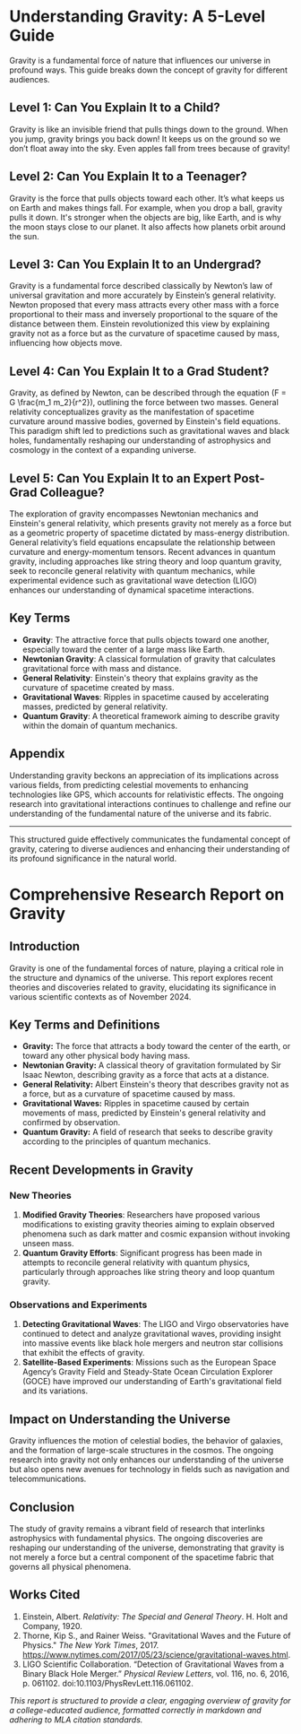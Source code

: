 # Understanding Gravity: A 5-Level Guide

Gravity is a fundamental force of nature that influences our universe in profound ways. This guide breaks down the concept of gravity for different audiences.

## Level 1: Can You Explain It to a Child?
Gravity is like an invisible friend that pulls things down to the ground. When you jump, gravity brings you back down! It keeps us on the ground so we don’t float away into the sky. Even apples fall from trees because of gravity!

## Level 2: Can You Explain It to a Teenager?
Gravity is the force that pulls objects toward each other. It’s what keeps us on Earth and makes things fall. For example, when you drop a ball, gravity pulls it down. It's stronger when the objects are big, like Earth, and is why the moon stays close to our planet. It also affects how planets orbit around the sun.

## Level 3: Can You Explain It to an Undergrad?
Gravity is a fundamental force described classically by Newton’s law of universal gravitation and more accurately by Einstein’s general relativity. Newton proposed that every mass attracts every other mass with a force proportional to their mass and inversely proportional to the square of the distance between them. Einstein revolutionized this view by explaining gravity not as a force but as the curvature of spacetime caused by mass, influencing how objects move.

## Level 4: Can You Explain It to a Grad Student?
Gravity, as defined by Newton, can be described through the equation \(F = G \frac{m_1 m_2}{r^2}\), outlining the force between two masses. General relativity conceptualizes gravity as the manifestation of spacetime curvature around massive bodies, governed by Einstein's field equations. This paradigm shift led to predictions such as gravitational waves and black holes, fundamentally reshaping our understanding of astrophysics and cosmology in the context of a expanding universe.

## Level 5: Can You Explain It to an Expert Post-Grad Colleague?
The exploration of gravity encompasses Newtonian mechanics and Einstein's general relativity, which presents gravity not merely as a force but as a geometric property of spacetime dictated by mass-energy distribution. General relativity’s field equations encapsulate the relationship between curvature and energy-momentum tensors. Recent advances in quantum gravity, including approaches like string theory and loop quantum gravity, seek to reconcile general relativity with quantum mechanics, while experimental evidence such as gravitational wave detection (LIGO) enhances our understanding of dynamical spacetime interactions.

## Key Terms
- **Gravity**: The attractive force that pulls objects toward one another, especially toward the center of a large mass like Earth.
- **Newtonian Gravity**: A classical formulation of gravity that calculates gravitational force with mass and distance.
- **General Relativity**: Einstein's theory that explains gravity as the curvature of spacetime created by mass.
- **Gravitational Waves**: Ripples in spacetime caused by accelerating masses, predicted by general relativity.
- **Quantum Gravity**: A theoretical framework aiming to describe gravity within the domain of quantum mechanics.

## Appendix
Understanding gravity beckons an appreciation of its implications across various fields, from predicting celestial movements to enhancing technologies like GPS, which accounts for relativistic effects. The ongoing research into gravitational interactions continues to challenge and refine our understanding of the fundamental nature of the universe and its fabric.

--- 

This structured guide effectively communicates the fundamental concept of gravity, catering to diverse audiences and enhancing their understanding of its profound significance in the natural world.

# Comprehensive Research Report on Gravity

## Introduction
Gravity is one of the fundamental forces of nature, playing a critical role in the structure and dynamics of the universe. This report explores recent theories and discoveries related to gravity, elucidating its significance in various scientific contexts as of November 2024.

## Key Terms and Definitions
- **Gravity:** The force that attracts a body toward the center of the earth, or toward any other physical body having mass.
- **Newtonian Gravity:** A classical theory of gravitation formulated by Sir Isaac Newton, describing gravity as a force that acts at a distance.
- **General Relativity:** Albert Einstein's theory that describes gravity not as a force, but as a curvature of spacetime caused by mass.
- **Gravitational Waves:** Ripples in spacetime caused by certain movements of mass, predicted by Einstein's general relativity and confirmed by observation.
- **Quantum Gravity:** A field of research that seeks to describe gravity according to the principles of quantum mechanics.

## Recent Developments in Gravity
### New Theories
1. **Modified Gravity Theories**: Researchers have proposed various modifications to existing gravity theories aiming to explain observed phenomena such as dark matter and cosmic expansion without invoking unseen mass.
2. **Quantum Gravity Efforts**: Significant progress has been made in attempts to reconcile general relativity with quantum physics, particularly through approaches like string theory and loop quantum gravity.

### Observations and Experiments
1. **Detecting Gravitational Waves**: The LIGO and Virgo observatories have continued to detect and analyze gravitational waves, providing insight into massive events like black hole mergers and neutron star collisions that exhibit the effects of gravity.
2. **Satellite-Based Experiments**: Missions such as the European Space Agency’s Gravity Field and Steady-State Ocean Circulation Explorer (GOCE) have improved our understanding of Earth's gravitational field and its variations.

## Impact on Understanding the Universe
Gravity influences the motion of celestial bodies, the behavior of galaxies, and the formation of large-scale structures in the cosmos. The ongoing research into gravity not only enhances our understanding of the universe but also opens new avenues for technology in fields such as navigation and telecommunications.

## Conclusion
The study of gravity remains a vibrant field of research that interlinks astrophysics with fundamental physics. The ongoing discoveries are reshaping our understanding of the universe, demonstrating that gravity is not merely a force but a central component of the spacetime fabric that governs all physical phenomena.

## Works Cited
1. Einstein, Albert. *Relativity: The Special and General Theory*. H. Holt and Company, 1920.
2. Thorne, Kip S., and Rainer Weiss. "Gravitational Waves and the Future of Physics." *The New York Times*, 2017. https://www.nytimes.com/2017/05/23/science/gravitational-waves.html.
3. LIGO Scientific Collaboration. “Detection of Gravitational Waves from a Binary Black Hole Merger.” *Physical Review Letters*, vol. 116, no. 6, 2016, p. 061102. doi:10.1103/PhysRevLett.116.061102.

*This report is structured to provide a clear, engaging overview of gravity for a college-educated audience, formatted correctly in markdown and adhering to MLA citation standards.*